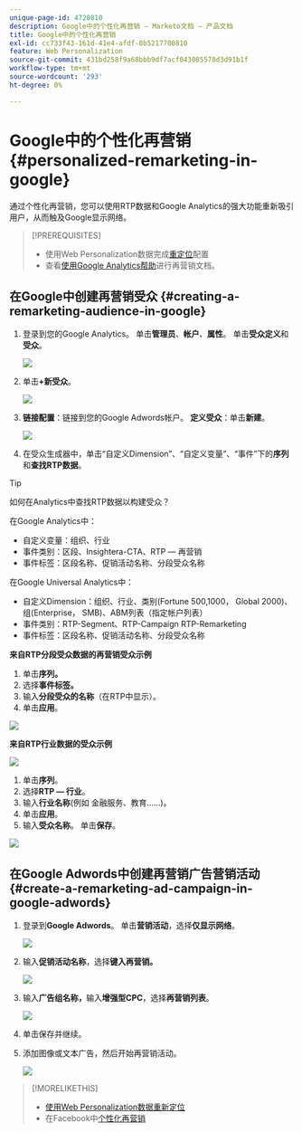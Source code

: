 ```yaml
---
unique-page-id: 4720810
description: Google中的个性化再营销 — Marketo文档 — 产品文档
title: Google中的个性化再营销
exl-id: cc733f43-161d-41e4-afdf-8b5217700810
feature: Web Personalization
source-git-commit: 431bd258f9a68bbb9df7acf043085578d3d91b1f
workflow-type: tm+mt
source-wordcount: '293'
ht-degree: 0%

---
```


# Google中的个性化再营销 {#personalized-remarketing-in-google}

通过个性化再营销，您可以使用RTP数据和Google Analytics的强大功能重新吸引用户，从而触及Google显示网络。

>[!PREREQUISITES]
>
>* 使用Web Personalization数据完成[重定位](/help/marketo/product-docs/web-personalization/website-retargeting/retargeting-with-web-personalization-data.md)配置
>* 查看[使用Google Analytics帮助](https://support.google.com/analytics/topic/2611283?hl=en&amp;ref_topic=3413645)进行再营销文档。

## 在Google中创建再营销受众 {#creating-a-remarketing-audience-in-google}

1. 登录到您的Google Analytics。 单击&#x200B;**管理员**、**帐户**、**属性**。 单击&#x200B;**受众定义**&#x200B;和&#x200B;**受众**。

   ![](assets/remarketing-ga-screenshots.jpg)

1. 单击&#x200B;**+新受众**。

   ![](assets/image2015-1-15-17-3a26-3a40.png)

1. **链接配置**：链接到您的Google Adwords帐户。 **定义受众**：单击&#x200B;**新建**。

   ![](assets/image2015-1-15-17-3a32-3a4.png)

1. 在受众生成器中，单击“自定义Dimension”、“自定义变量”、“事件”下的&#x200B;**序列**&#x200B;和&#x200B;**查找RTP数据**。

>[!TIP]
>
>如何在Analytics中查找RTP数据以构建受众？
>
>在Google Analytics中：
>
>* 自定义变量：组织、行业
>* 事件类别：区段、Insightera-CTA、RTP — 再营销
>* 事件标签：区段名称、促销活动名称、分段受众名称
>
>在Google Universal Analytics中：
>
>* 自定义Dimension：组织、行业、类别(Fortune 500,1000， Global 2000)、组(Enterprise， SMB)、ABM列表（指定帐户列表）
>* 事件类别：RTP-Segment、RTP-Campaign RTP-Remarketing
>* 事件标签：区段名称、促销活动名称、分段受众名称

**来自RTP分段受众数据的再营销受众示例**

1. 单击&#x200B;**序列。**
1. 选择&#x200B;**事件标签。**
1. 输入&#x200B;**分段受众的名称**（在RTP中显示）。
1. 单击&#x200B;**应用**。

![](assets/image2015-2-10-14-3a51-3a43.png)

**来自RTP行业数据的受众示例**

![](assets/image2015-1-15-17-3a36-3a5.png)

1. 单击&#x200B;**序列**。
1. 选择&#x200B;**RTP — 行业**。
1. 输入&#x200B;**行业名称**(例如 金融服务、教育……)。
1. 单击&#x200B;**应用**。
1. 输入&#x200B;**受众名称**。 单击&#x200B;**保存**。

![](assets/image2015-1-15-18-3a29-3a16.png)

## 在Google Adwords中创建再营销广告营销活动 {#create-a-remarketing-ad-campaign-in-google-adwords}

1. 登录到&#x200B;**Google Adwords**。 单击&#x200B;**营销活动**，选择&#x200B;**仅显示网络**。

   ![](assets/image2015-1-15-18-3a31-3a58.png)

1. 输入&#x200B;**促销活动名称**，选择&#x200B;**键入再营销。**

   ![](assets/image2015-1-15-18-3a35-3a7.png)

1. 输入&#x200B;**广告组名称，**&#x200B;输入&#x200B;**增强型CPC**，选择&#x200B;**再营销列表**。

   ![](assets/image2015-1-15-18-3a51-3a57.png)

1. 单击保存并继续。
1. 添加图像或文本广告，然后开始再营销活动。

   ![](assets/image2015-1-15-18-3a47-3a21.png)

>[!MORELIKETHIS]
>
>* [使用Web Personalization数据重新定位](/help/marketo/product-docs/web-personalization/website-retargeting/retargeting-with-web-personalization-data.md)
>* 在Facebook中[个性化再营销](/help/marketo/product-docs/web-personalization/website-retargeting/personalized-remarketing-in-facebook.md)
